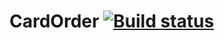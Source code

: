 # CardOrder [![Build status](https://ci.appveyor.com/api/projects/status/morp4uualiwe1m3t/branch/master?svg=true)](https://ci.appveyor.com/project/AlexGeorgiadi/cardorder/branch/master)
